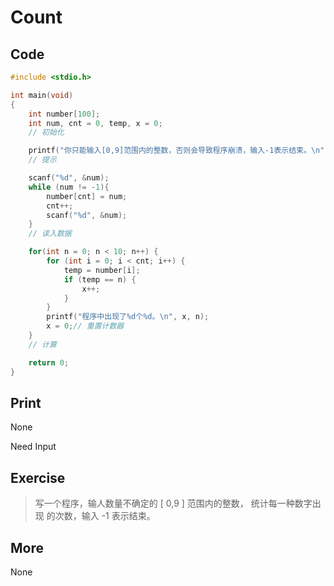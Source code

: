 # Count

## Code

```C
#include <stdio.h>

int main(void)
{
	int number[100];
	int num, cnt = 0, temp, x = 0;
	// 初始化

	printf("你只能输入[0,9]范围内的整数，否则会导致程序崩溃，输入-1表示结束。\n");
	// 提示

	scanf("%d", &num);
	while (num != -1){
		number[cnt] = num;
		cnt++;
		scanf("%d", &num);
	}
	// 读入数据

	for(int n = 0; n < 10; n++) {
		for (int i = 0; i < cnt; i++) {
			temp = number[i];
			if (temp == n) {
				x++;
			}
		}
		printf("程序中出现了%d个%d。\n", x, n);
		x = 0;// 重置计数器
	}
	// 计算

	return 0;
}
```

## Print

None

Need Input

## Exercise

> 写一个程序，输人数量不确定的 [ 0,9 ] 范围内的整数， 统计每一种数字出现 的次数，输入 -1 表示结束。 

## More

None

